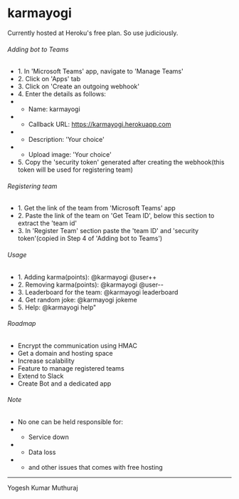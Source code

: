 karmayogi
=========
Currently hosted at Heroku's free plan. So use judiciously.
###### Adding bot to Teams

*   1\. In 'Microsoft Teams' app, navigate to 'Manage Teams'
*   2\. Click on 'Apps' tab
*   3\. Click on 'Create an outgoing webhook'
*   4\. Enter the details as follows:
   *  * Name: karmayogi
   *  * Callback URL: https://karmayogi.herokuapp.com
   *  * Description: 'Your choice'
   *  * Upload image: 'Your choice'
*   5\. Copy the 'security token' generated after creating the webhook(this token will be used for registering team)

###### Registering team

*   1\. Get the link of the team from 'Microsoft Teams' app
*   2\. Paste the link of the team on 'Get Team ID', below this section to extract the 'team id'
*   3\. In 'Register Team' section paste the 'team ID' and 'security token'(copied in Step 4 of 'Adding bot to Teams')

###### Usage

*   1\. Adding karma(points): @karmayogi @user++
*   2\. Removing karma(points): @karmayogi @user--
*   3\. Leaderboard for the team: @karmayogi leaderboard
*   4\. Get random joke: @karmayogi jokeme
*   5\. Help: @karmayogi help"

###### Roadmap

*   Encrypt the communication using HMAC
*   Get a domain and hosting space
*   Increase scalability
*   Feature to manage registered teams
*   Extend to Slack
*   Create Bot and a dedicated app

###### Note
*   No one can be held responsible for:
*  * Service down
*  * Data loss
*  * and other issues that comes with free hosting

* * *

Yogesh Kumar Muthuraj
